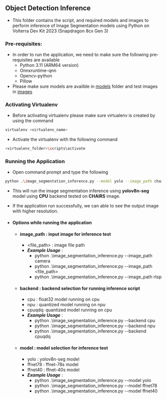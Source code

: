## Object Detection Inference

- This folder contains the script, and required models and images to perform inference of Image Segmentation models using Python on Volterra
Dev Kit 2023 (Snapdragon 8cx Gen 3)

### Pre-requisites:

- In order to run the application, we need to make sure the following pre-requisites are available
    - Python 3.11 (ARM64 version)
    - Onnxruntime-qnn
    - Opencv-python
    - Pillow
- Please make sure models are availble in [models](./assets/models/) folder and test images in [images](./assets/images/)

### Activating Virtualenv

- Before activating virtualenv please make sure virtualenv is created by using the command
```bash
virtualenv <virtualenv_name>
```
- Activate the virtualenv with the following command
```bash
<virtualenv_folder>\scripts\activate
```

### Running the Application
- Open command prompt and type the following
```bash
python .\image_segmentation_inference.py --model yolo --image_path chairs.jpg --backend cpu
```
- This will run the image segmentation inference using **yolov8n-seg** model using **CPU** backend tested on **CHAIRS** image. 
- If the application run successfully, we can able to see the output image with higher resolution.

- #### Options while running the application
    - #### image_path : input image for inference test
        - <file_path> : image file path
        - ***Example Usage*** : 
            - python .\image_segmentation_inference.py --image_path camera
            - python .\image_segmentation_inference.py --image_path <file_path>
            - python .\image_segmentation_inference.py --image_path rtsp
    - #### backend : backend selection for running inference script
        - cpu : float32 model running on cpu
        - npu : quantized model running on npu 
        - cpuqdq: quantized model running on cpu
        - ***Example Usage*** : 
            - python .\image_segmentation_inference.py --backend cpu
            - python .\image_segmentation_inference.py --backend npu
            - python .\image_segmentation_inference.py --backend cpuqdq
    - #### model : model selection for inference test
        - yolo : yolov8n-seg model
        - ffnet78 : ffnet-78s model
        - ffnet40 : ffnet-40s model
        - ***Example Usage*** : 
            - python .\image_segmentation_inference.py --model yolo
            - python .\image_segmentation_inference.py --model ffnet78
            - python .\image_segmentation_inference.py --model ffnet40
